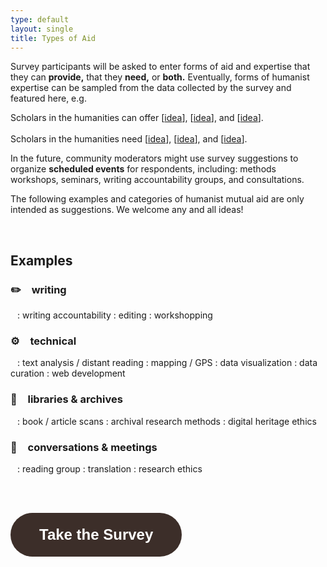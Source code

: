 ```yaml
---
type: default
layout: single
title: Types of Aid
---
```


Survey participants will be asked to enter forms of aid and expertise that they can **provide,** that they **need,** or **both.** Eventually, forms of humanist expertise can be sampled from the data collected by the survey and featured here, e.g.

<!-- insert five examples for each sentence. Moderators can possibly generate a keyword or phrase for each textual description entered by survey participants. -->
<p class="mw6 center ba b--dashed pa3">
  Scholars in the humanities can offer [<u>idea</u>], [<u>idea</u>], and [<u>idea</u>].<br/><br/>Scholars in the humanities need [<u>idea</u>], [<u>idea</u>], and [<u>idea</u>].
</p>

In the future, community moderators might use survey suggestions to organize **scheduled events** for respondents, including: methods workshops, seminars, writing accountability groups, and consultations.

The following examples and categories of humanist mutual aid are only intended as suggestions. We welcome any and all ideas!

<br/>

## Examples

### ✏️`  `writing

` `
: writing accountability
: editing
: workshopping

### ⚙️`  `technical

` `
: text analysis / distant reading
: mapping / GPS
: data visualization
: data curation
: web development

### 🔎`  `libraries & archives

` `
: book / article scans
: archival research methods
: digital heritage ethics

### 💬`  `conversations & meetings

` `
: reading group
: translation
: research ethics

<!-- typeform -->

<br/>
<br/>

<div class="tc">

<a class="typeform-share button small-caps" href="https://form.typeform.com/to/Rgowxntr" data-mode="popup" style="display:inline-block;text-decoration:none;background-color:#3C2E29;color:white;cursor:pointer;font-family:Josefin Sans,sans-serif;font-size:24px;line-height:70px;text-align:center;margin:0;height:70px;padding:0px 46px;border-radius:35px;max-width:100%;white-space:nowrap;overflow:hidden;text-overflow:ellipsis;font-weight:bold;-webkit-font-smoothing:antialiased;-moz-osx-font-smoothing:grayscale;" target="_blank">Take the Survey</a> <script> (function() { var qs,js,q,s,d=document, gi=d.getElementById, ce=d.createElement, gt=d.getElementsByTagName, id="typef_orm_share", b="https://embed.typeform.com/"; if(!gi.call(d,id)){ js=ce.call(d,"script"); js.id=id; js.src=b+"embed.js"; q=gt.call(d,"script")[0]; q.parentNode.insertBefore(js,q) } })() </script>

</div>